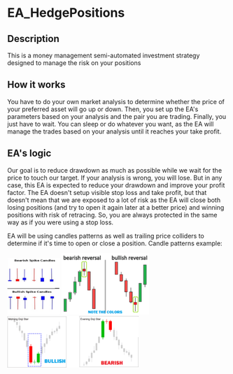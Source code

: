 # EA_HedgePositions

## Description
This is a money management semi-automated investment strategy designed to manage the risk on your positions

## How it works
You have to do your own market analysis to determine whether the price of your preferred asset will go up or down.
Then, you set up the EA's parameters based on your analysis and the pair you are trading.
Finally, you just have to wait. You can sleep or do whatever you want, as the EA will manage the trades based on your analysis until it reaches your take profit.

## EA's logic
Our goal is to reduce drawdown as much as possible while we wait for the price to touch our target. 
If your analysis is wrong, you will lose. But in any case, this EA is expected to reduce your drawdown and improve your profit factor.
The EA doesn't setup visible stop loss and take profit, but that doesn't mean that we are exposed to a lot of risk as the EA will close both losing positions (and try to open it again later at a better price) and winning positions with risk of retracing. So, you are always protected in the same way as if you were using a stop loss.

EA will be using candles patterns as well as trailing price colliders to determine if it's time to open or close a position. 
Candle patterns example:
<p align="left">
  <img src="Screenshots/spike_candle.png" width="120" title="Candles">  
  <img src="Screenshots/reversal_candle.png" width="200" title="Candles"> 
  <img src="Screenshots/morning_star.png" width="300" title="Candles"> 
</p>

